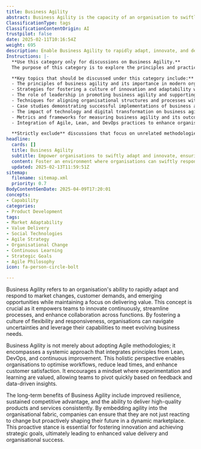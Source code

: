 ```yaml
---
title: Business Agility
abstract: Business Agility is the capacity of an organisation to swiftly adapt to market fluctuations, customer needs, and new opportunities while prioritising value delivery. Originating from the need for organisations to remain competitive in a fast-paced environment, this concept is vital as it enables teams to foster continuous innovation, streamline processes, and improve cross-functional collaboration. Business Agility extends beyond merely implementing Agile methodologies; it involves a comprehensive approach that incorporates principles from Lean, DevOps, and continuous improvement. This integrated perspective allows organisations to optimise workflows, shorten lead times, and boost customer satisfaction. By cultivating a culture that values flexibility, experimentation, and learning, organisations can quickly adjust their strategies based on feedback and data insights. The long-term advantages of embracing Business Agility include enhanced resilience, sustained competitive edge, and consistent delivery of high-quality products and services. By embedding agility into their core operations, organisations can proactively navigate change, drive innovation, and achieve strategic objectives, ultimately leading to greater value creation and organisational success.
ClassificationType: tags
ClassificationContentOrigin: AI
trustpilot: false
date: 2025-02-11T10:16:54Z
weight: 695
description: Enable Business Agility to rapidly adapt, innovate, and deliver value in an ever-changing market.
Instructions: |-
  **Use this category only for discussions on Business Agility.**  
  The purpose of this category is to explore the principles and practices that enable organisations to swiftly adapt, innovate, and deliver value in a dynamic market environment. Business agility encompasses the ability to respond to changes in customer needs, market conditions, and technological advancements while maintaining operational efficiency and effectiveness.

  **Key topics that should be discussed under this category include:**
  - The principles of business agility and its importance in modern organisations.
  - Strategies for fostering a culture of innovation and adaptability within teams.
  - The role of leadership in promoting business agility and supporting agile transformations.
  - Techniques for aligning organisational structures and processes with agile methodologies.
  - Case studies demonstrating successful implementations of business agility.
  - The impact of technology and digital transformation on business agility.
  - Metrics and frameworks for measuring business agility and its outcomes.
  - Integration of Agile, Lean, and DevOps practices to enhance organisational responsiveness.

  **Strictly exclude** discussions that focus on unrelated methodologies, frameworks, or practices that do not directly contribute to the understanding or implementation of business agility, such as traditional project management approaches or non-agile frameworks.
headline:
  cards: []
  title: Business Agility
  subtitle: Empower organisations to swiftly adapt and innovate, ensuring continuous delivery of value in a dynamic marketplace.
  content: Foster an environment where organisations can swiftly respond to market changes, enhance innovation, and ensure consistent value delivery. Posts should explore frameworks for iterative improvement, visual workflow management, team collaboration, and decision-making under uncertainty, drawing insights from complexity theory and evidence-based management.
  updated: 2025-02-13T11:59:51Z
sitemap:
  filename: sitemap.xml
  priority: 0.7
BodyContentGenDate: 2025-04-09T17:20:01
concepts:
- Capability
categories:
- Product Development
tags:
- Market Adaptability
- Value Delivery
- Social Technologies
- Agile Strategy
- Organisational Change
- Continuous Learning
- Strategic Goals
- Agile Philosophy
icon: fa-person-circle-bolt

---
```

Business Agility refers to an organisation's ability to rapidly adapt and respond to market changes, customer demands, and emerging opportunities while maintaining a focus on delivering value. This concept is crucial as it empowers teams to innovate continuously, streamline processes, and enhance collaboration across functions. By fostering a culture of flexibility and responsiveness, organisations can navigate uncertainties and leverage their capabilities to meet evolving business needs.

Business Agility is not merely about adopting Agile methodologies; it encompasses a systemic approach that integrates principles from Lean, DevOps, and continuous improvement. This holistic perspective enables organisations to optimise workflows, reduce lead times, and enhance customer satisfaction. It encourages a mindset where experimentation and learning are valued, allowing teams to pivot quickly based on feedback and data-driven insights.

The long-term benefits of Business Agility include improved resilience, sustained competitive advantage, and the ability to deliver high-quality products and services consistently. By embedding agility into the organisational fabric, companies can ensure that they are not just reacting to change but proactively shaping their future in a dynamic marketplace. This proactive stance is essential for fostering innovation and achieving strategic goals, ultimately leading to enhanced value delivery and organisational success.
